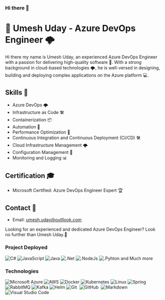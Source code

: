 ### Hi there 👋
# 🚀 Umesh Uday - Azure DevOps Engineer 🌩️

Hi there my name is Umesh Uday, an experienced Azure DevOps Engineer with a passion for delivering high-quality software 🚀. With a strong background in cloud-based technologies 🌩️, he is well-versed in designing, building and deploying complex applications on the Azure platform 💻.

## Skills 🔧
- Azure DevOps 🌩️
- Infrastructure as Code 🛠️
- Containerization 📦
- Automation 🤖
- Performance Optimization 🚀
- Continuous Integration and Continuous Deployment (CI/CD) 🛠️
- Cloud Infrastructure Management 🌩️
- Configuration Management 🔧
- Monitoring and Logging 📊

## Certification 🎓
- Microsoft Certified: Azure DevOps Engineer Expert 🏆

## Contact 📱
- Email: umesh.uday@outllook.com
<!-- inkedIn: linkedin.com/in/umeshuday 🔗-->

Looking for an experienced and dedicated Azure DevOps Engineer? Look no further than Umesh Uday.🚀


### Project Deployed 

![C#](https://img.shields.io/badge/C%23-239120?logo=c-sharp)
![JavaScript](https://img.shields.io/badge/-JavaScript-000?&logo=JavaScript)
![Java](https://img.shields.io/badge/-Java-000?&logo=Java&logoColor=007396)
![.Net](https://img.shields.io/badge/.NET-5C2D91?logo=.net)
![.NodeJs](https://img.shields.io/static/v1?label=NodeJS&message=Nodejs&color=green)
![.Pyhton](https://img.shields.io/static/v1?label=Pyhton&message=Python&color=Blue) and Much more

### Technologies
![Microsoft Azure](https://img.shields.io/badge/Microsoft_Azure-000?logo=microsoft-azure)
![AWS](https://img.shields.io/badge/-AWS-000?&logo=Amazon-AWS&logoColor=F90)
![Docker](https://img.shields.io/badge/-Docker-000?&logo=Docker)
![Kubernetes](https://img.shields.io/badge/-Kubernetes-000?&logo=Kubernetes)
![Linux](https://img.shields.io/badge/-Linux-000?&logo=Linux)
![Spring](https://img.shields.io/badge/-Spring-000?&logo=Spring)
![RabbitMQ](https://img.shields.io/badge/-RabbitMQ-000?&logo=RabbitMQ)
![Kafka](https://img.shields.io/badge/-Kafka-000?&logo=Kafka)
![Helm](https://camo.githubusercontent.com/e6510faac7586ec8b65b54c45fe9393b99927a242c494e2269cff202034a1861/68747470733a2f2f696d672e736869656c64732e696f2f7374617469632f76313f7374796c653d666f722d7468652d6261646765266d6573736167653d48656c6d26636f6c6f723d304631363839266c6f676f3d48656c6d266c6f676f436f6c6f723d464646464646266c6162656c3d)
![Git](https://img.shields.io/badge/-Git-05122A?style=flat&logo=git)&nbsp;
![GitHub](https://img.shields.io/badge/-GitHub-05122A?style=flat&logo=github)&nbsp;
![Markdown](https://img.shields.io/badge/-Markdown-05122A?style=flat&logo=markdown)\
![Visual Studio Code](https://img.shields.io/badge/-Visual%20Studio%20Code-05122A?style=flat&logo=visual-studio-code&logoColor=007ACC)&nbsp;
